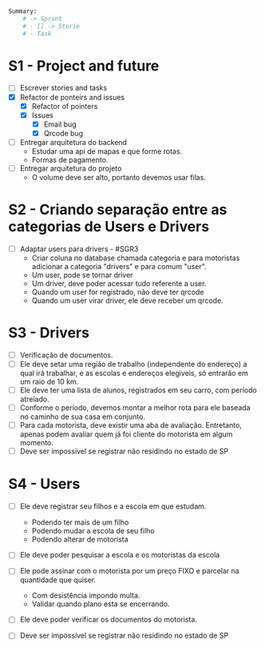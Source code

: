 ```bash

Summary:
    # -> Sprint
    # - [] -> Storie
    # - Task 

```

# S1 - Project and future

- [ ] Escrever stories and tasks 
- [X] Refactor de ponteirs and issues
    - [X] Refactor of pointers
    - [X] Issues
        - [X] Email bug
        - [X] Qrcode bug
- [ ] Entregar arquitetura do backend 
    - Estudar uma api de mapas e que forme rotas.
    - Formas de pagamento.
- [ ] Entregar arquitetura do projeto
    - O volume deve ser alto, portanto devemos usar filas.

# S2 - Criando separação entre as categorias de Users e Drivers

- [ ] Adaptar users para drivers - #SGR3
    - Criar coluna no database chamada categoria e para motoristas adicionar a categoria "drivers" e para comum "user". 
    - Um user, pode se tornar driver
    - Um driver, deve poder acessar tudo referente a user.
    - Quando um user for registrado, não deve ter qrcode
    - Quando um user virar driver, ele deve receber um qrcode.

# S3 - Drivers

- [ ] Verificação de documentos.
- [ ] Ele deve setar uma região de trabalho (independente do endereço) a qual irá trabalhar, e as escolas e endereços elegiveis, só entrarão em um raio de 10 km.
- [ ] Ele deve ter uma lista de alunos, registrados em seu carro, com período atrelado.
- [ ] Conforme o período, devemos montar a melhor rota para ele baseada no caminho de sua casa em conjunto.
- [ ] Para cada motorista, deve existir uma aba de avaliação. Entretanto, apenas podem avaliar quem já foi cliente do motorista em algum momento.
- [ ] Deve ser impossível se registrar não residindo no estado de SP

# S4 - Users

- [ ] Ele deve registrar seu filhos e a escola em que estudam.
    - Podendo ter mais de um filho
    - Podendo mudar a escola de seu filho
    - Podendo alterar de motorista
- [ ] Ele deve poder pesquisar a escola e os motoristas da escola
- [ ] Ele pode assinar com o motorista por um preço FIXO e parcelar na quantidade que quiser.
    - Com desistência impondo multa.
    - Validar quando plano esta se encerrando.
- [ ] Ele deve poder verificar os documentos do motorista.
- [ ] Deve ser impossível se registrar não residindo no estado de SP




    